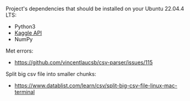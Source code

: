 Project's dependencies that should be installed on your Ubuntu 22.04.4 LTS:
- Python3
- [Kaggle API](https://www.endtoend.ai/tutorial/how-to-download-kaggle-datasets-on-ubuntu/)
- NumPy

Met errors:
- https://github.com/vincentlaucsb/csv-parser/issues/115

Split big csv file into smaller chunks:
- https://www.datablist.com/learn/csv/split-big-csv-file-linux-mac-terminal